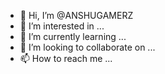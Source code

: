 - 👋 Hi, I’m @ANSHUGAMERZ
- 👀 I’m interested in ...
- 🌱 I’m currently learning ...
- 💞️ I’m looking to collaborate on ...
- 📫 How to reach me ...

<!---
ANSHUGAMERZ/ANSHUGAMERZ is a ✨ special ✨ repository because its `README.md` (this file) appears on your GitHub profile.
You can click the Preview link to take a look at your changes.
--->
